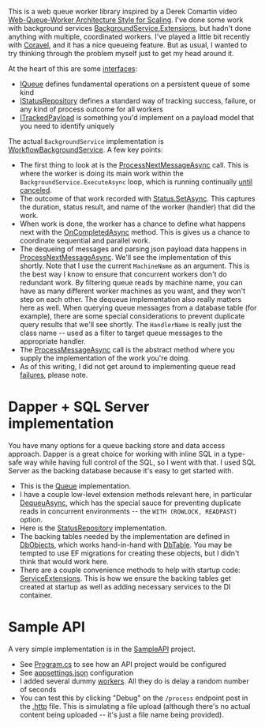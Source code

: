 This is a web queue worker library inspired by a Derek Comartin video [Web-Queue-Worker Architecture Style for Scaling](https://www.youtube.com/watch?v=niAA3bprjNU). I've done some work with background services [BackgroundService.Extensions](https://github.com/adamfoneil/BackgroundService.Extensions), but hadn't done anything with multiple, coordinated workers. I've played a little bit recently with [Coravel](https://github.com/jamesmh/coravel), and it has a nice queueing feature. But as usual, I wanted to try thinking through the problem myself just to get my head around it.

At the heart of this are some [interfaces](https://github.com/adamfoneil/AsyncWorkflow/tree/master/AsyncWorkflow/Interfaces):
- [IQueue](https://github.com/adamfoneil/AsyncWorkflow/blob/master/AsyncWorkflow/Interfaces/IQueue.cs) defines fundamental operations on a persistent queue of some kind
- [IStatusRepository](https://github.com/adamfoneil/AsyncWorkflow/blob/master/AsyncWorkflow/Interfaces/IStatusRepository.cs) defines a standard way of tracking success, failure, or any kind of process outcome for all workers
- [ITrackedPayload](https://github.com/adamfoneil/AsyncWorkflow/blob/master/AsyncWorkflow/Interfaces/ITrackedPayload.cs) is something you'd implement on a payload model that you need to identify uniquely

The actual `BackgroundService` implementation is [WorkflowBackgroundService](https://github.com/adamfoneil/AsyncWorkflow/blob/master/AsyncWorkflow/WorkflowBackgroundService.cs). A few key points:
- The first thing to look at is the [ProcessNextMessageAsync](https://github.com/adamfoneil/AsyncWorkflow/blob/master/AsyncWorkflow/WorkflowBackgroundService.cs#L34) call. This is where the worker is doing its main work within the `BackgroundService.ExecuteAsync` loop, which is running continually [until canceled](https://github.com/adamfoneil/AsyncWorkflow/blob/master/AsyncWorkflow/WorkflowBackgroundService.cs#L29).
- The outcome of that work recorded with [Status.SetAsync](https://github.com/adamfoneil/AsyncWorkflow/blob/master/AsyncWorkflow/WorkflowBackgroundService.cs#L43). This captures the duration, status result, and name of the worker (handler) that did the work.
- When work is done, the worker has a chance to define what happens next with the [OnCompletedAsync](https://github.com/adamfoneil/AsyncWorkflow/blob/master/AsyncWorkflow/WorkflowBackgroundService.cs#L53) method. This is gives us a chance to coordinate sequential and parallel work.
- The dequeing of messages and parsing json payload data happens in [ProcessNextMessageAsync](https://github.com/adamfoneil/AsyncWorkflow/blob/master/AsyncWorkflow/WorkflowBackgroundService.cs#L68). We'll see the implementation of this shortly. Note that I use the current `MachineName` as an argument. This is the best way I know to ensure that concurrent workers don't do redundant work. By filtering queue reads by machine name, you can have as many different worker machines as you want, and they won't step on each other. The dequeue implementation also really matters here as well. When querying queue messages from a database table (for example), there are some special considerations to prevent duplicate query results that we'll see shortly. The `HandlerName` is really just the class name -- used as a filter to target queue messages to the appropriate handler.
- The [ProcessMessageAsync](https://github.com/adamfoneil/AsyncWorkflow/blob/master/AsyncWorkflow/WorkflowBackgroundService.cs#L80) call is the abstract method where you supply the implementation of the work you're doing.
- As of this writing, I did not get around to implementing queue read [failures](https://github.com/adamfoneil/AsyncWorkflow/blob/master/AsyncWorkflow/WorkflowBackgroundService.cs#L85), please note.

# Dapper + SQL Server implementation
You have many options for a queue backing store and data access approach. Dapper is a great choice for working with inline SQL in a type-safe way while having full control of the SQL, so I went with that. I used SQL Server as the backing database because it's easy to get started with.
- This is the [Queue](https://github.com/adamfoneil/AsyncWorkflow/blob/master/AsyncWorkflow.DapperSqlServer/Queue.cs) implementation.
- I have a couple low-level extension methods relevant here, in particular [DequeuAsync](https://github.com/adamfoneil/AsyncWorkflow/blob/master/AsyncWorkflow.DapperSqlServer/Extensions/DbConnectionExtensions.cs#L11), which has the special sauce for preventing duplicate reads in concurrent environments -- the `WITH (ROWLOCK, READPAST)` option.
- Here is the [StatusRepository](https://github.com/adamfoneil/AsyncWorkflow/blob/master/AsyncWorkflow.DapperSqlServer/StatusRepository.cs) implementation.
- The backing tables needed by the implementation are defined in [DbObjects](https://github.com/adamfoneil/AsyncWorkflow/blob/master/AsyncWorkflow.DapperSqlServer/DbObjects.cs), which works hand-in-hand with [DbTable](https://github.com/adamfoneil/AsyncWorkflow/blob/master/AsyncWorkflow.DapperSqlServer/DbObjects.cs). You may be tempted to use EF migrations for creating these objects, but I didn't think that would work here.
- There are a couple convenience methods to help with startup code: [ServiceExtensions](https://github.com/adamfoneil/AsyncWorkflow/blob/master/AsyncWorkflow.DapperSqlServer/ServiceExtensions.cs). This is how we ensure the backing tables get created at startup as well as adding necessary services to the DI container.

# Sample API
A very simple implementation is in the [SampleAPI](https://github.com/adamfoneil/AsyncWorkflow/tree/master/SampleAPI) project.
- See [Program.cs](https://github.com/adamfoneil/AsyncWorkflow/tree/master/SampleAPI) to see how an API project would be configured
- See [appsettings.json](https://github.com/adamfoneil/AsyncWorkflow/blob/master/SampleAPI/appsettings.json#L13) configuration
- I added several dummy [workers](https://github.com/adamfoneil/AsyncWorkflow/tree/master/SampleAPI/Workers). All they do is delay a random number of seconds
- You can test this by clicking "Debug" on the `/process` endpoint post in the [.http](https://github.com/adamfoneil/AsyncWorkflow/blob/master/SampleAPI/SampleAPI.http) file. This is simulating a file upload (although there's no actual content being uploaded -- it's just a file name being provided).
